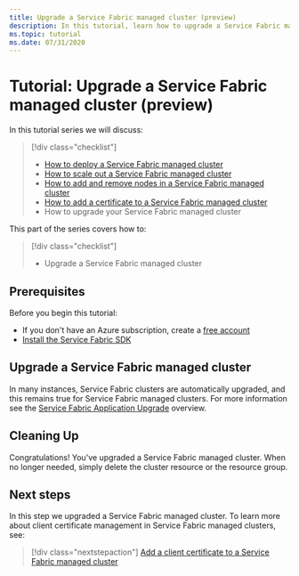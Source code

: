 ```yaml
---
title: Upgrade a Service Fabric managed cluster (preview)
description: In this tutorial, learn how to upgrade a Service Fabric managed cluster.
ms.topic: tutorial
ms.date: 07/31/2020
---
```


# Tutorial: Upgrade a Service Fabric managed cluster (preview)

In this tutorial series we will discuss:

> [!div class="checklist"]
> * [How to deploy a Service Fabric managed cluster](tutorial-managed-cluster-deploy.md)
> * [How to scale out a Service Fabric managed cluster](tutorial-managed-cluster-scale.md)
> * [How to add and remove nodes in a Service Fabric managed cluster](tutorial-managed-cluster-add-remove-node-type.md)
> * [How to add a certificate to a Service Fabric managed cluster](tutorial-managed-cluster-certificate.md)
> * How to upgrade your Service Fabric managed cluster

This part of the series covers how to:

> [!div class="checklist"]
> * Upgrade a Service Fabric managed cluster

## Prerequisites

Before you begin this tutorial:
* If you don't have an Azure subscription, create a [free account](https://azure.microsoft.com/free/?WT.mc_id=A261C142F)
* [Install the Service Fabric SDK](service-fabric-get-started.md)


## Upgrade a Service Fabric managed cluster

In many instances, Service Fabric clusters are automatically upgraded, and this remains true for Service Fabric managed clusters. For more information see the [Service Fabric Application Upgrade](service-fabric-application-upgrade.md) overview.

## Cleaning Up

Congratulations! You've upgraded a Service Fabric managed cluster. When no longer needed, simply delete the cluster resource or the resource group.

## Next steps

In this step we upgraded a Service Fabric managed cluster. To learn more about client certificate management in Service Fabric managed clusters, see:

> [!div class="nextstepaction"]
> [Add a client certificate to a Service Fabric managed cluster](./tutorial-managed-cluster-certificate.md)
